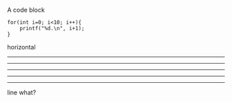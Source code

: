 A code block
```
for(int i=0; i<10; i++){
	printf("%d.\n", i+1);
}
```

horizontal
***
* * *
*****
- - -
-----------------------   
line
what?

